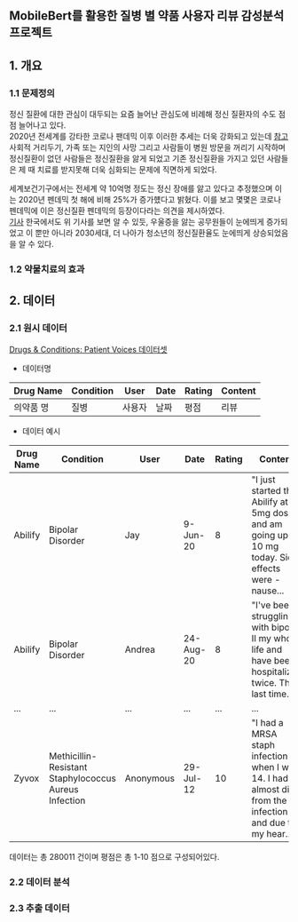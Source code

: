 ## MobileBert를 활용한 질병 별 약품 사용자 리뷰 감성분석 프로젝트

## 1. 개요 

### 1.1 문제정의
정신 질환에 대한 관심이 대두되는 요즘 늘어난 관심도에 비례해 정신 질환자의 수도 점점 늘어나고 있다.<br/>
2020년 전세계를 강타한 코로나 팬데믹 이후 이러한 추세는 더욱 강화되고 있는데 [참고](https://www.chosun.com/economy/weeklybiz/2022/10/13/RJ6RRGN5Q5CNZLTIZSBUQT7Y64/)
사회적 거리두기, 가족 또는 지인의 사망 그리고 사람들이 병원 방문을 꺼리기 시작하며 정신질환이 없던 사람들은 정신질환을 앓게 되었고
기존 정신질환을 가지고 있던 사람들은 제 때 치료를 받지못해 더욱 심화되는 문제에 직면하게 되었다.<br/>

세계보건기구에서는 전세계 약 10억명 정도는 정신 장애를 앓고 있다고 추정했으며 이는 2020년 펜데믹 첫 해에 비해 25%가 증가헀다고 밝혔다.
이를 보고 몇몇은 코로나 펜데믹에 이은 정신질환 펜데믹의 등장이다라는 의견을 제시하였다.<br/>
[기사](https://mdtoday.co.kr/news/view/1065570931288159)
한국에서도 위 기사를 보면 알 수 있듯, 우울증을 앓는 공무원들이 눈에띄게 증가되었고 이 뿐만 아니라 2030세대, 더 나아가 청소년의 정신질환율도 눈에띄게 상승되었음을 알 수 있다.

### 1.2 약물치료의 효과


## 2. 데이터

### 2.1 원시 데이터

[Drugs & Conditions: Patient Voices 데이터셋](https://www.kaggle.com/datasets/mukeshdevrath007/drugs-and-conditions-patient-voices-2-8l?rvi=1)

- 데이터명

  
|Drug Name|Condition|User|Date|Rating|Content|
|---------|---------|----|----|------|-------|
| 의약품 명 | 질병 | 사용자 | 날짜 | 평점 | 리뷰 |
- 데이터 예시

  
|Drug Name|Condition|User|Date|Rating|Content|
|---------|---------|----|----|------|-------|
| Abilify | Bipolar Disorder | Jay | 9-Jun-20 | 8 | "I just started this Abilify at a 5mg dose and am going up to 10 mg today. Side effects were - nause... |
| Abilify | Bipolar Disorder | Andrea | 24-Aug-20 | 8 | "I've been struggling with bipolar II my whole life and have been hospitalized twice. This last time... |
|...|...|...|...|...|...|
| Zyvox | Methicillin-Resistant Staphylococcus Aureus Infection | Anonymous | 29-Jul-12 | 10 | "I had a MRSA staph infection when I was 14. I had almost died from the infection and due to my hear... |


데이터는 총 280011 건이며 평점은 총 1-10 점으로 구성되어있다.


### 2.2 데이터 분석



### 2.3 추출 데이터

